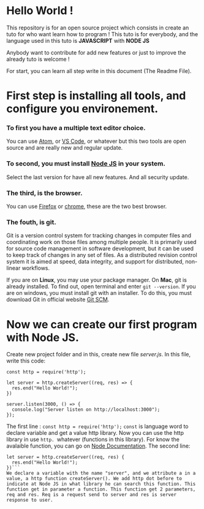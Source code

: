 # Hello World !

This repository is for an open source project which consists in create an tuto
for who want learn how to program ! This tuto is for everybody, and the language
used in this tuto is **JAVASCRIPT** with **NODE JS**

Anybody want to contribute for add new features or just to improve the already
tuto is welcome !

For start, you can learn all step write in this document (The Readme File).

# First step is installing all tools, and configure you environement.
 ### To first you have a multiple text editor choice.
 You can use [Atom](https://atom.io/), or [VS Code](https://code.visualstudio.com/), or whatever but this two tools are
 open source and are really new and regular update.

 ### To second, you must install **[Node JS](https://nodejs.org)** in your system.
 Select the last version for have all new features. And all security update.

 ### The third, is the browser.
 You can use [Firefox](https://www.mozilla.org/en-US/firefox/new/) or [chrome](https://www.google.com/chrome/browser/desktop/index.html), these are the two best browser.

 ### The fouth, is git.
 Git is a version control system for tracking changes in computer files and coordinating work on those files among multiple people. It is primarily used for source code management in software development, but it can be used to keep track of changes in any set of files. As a distributed revision control system it is aimed at speed, data integrity, and support for distributed, non-linear workflows.

 If you are on **Linux**, you may use your package manager. On **Mac**, git is already
 installed. To find out, open terminal and enter ``` git --version ```.
 If you are on windows, you must install git with an installer. To do this, you must
 download Git in official website [Git SCM](https://git-scm.com/downloads).

# Now we can create our first program with Node JS.
 Create new project folder and in this, create new file *server.js*. In this file, write this code:
 ```
 const http = require('http');

 let server = http.createServer((req, res) => {
   res.end("Hello World!");
 })

 server.listen(3000, () => {
   console.log("Server listen on http://localhost:3000");
 });
 ```
 The first line : ``` const http = require('http'); ```  ``` const ``` is language word to declare variable and get a value http library. Now you can use the http library in use ```http. ```whatever (functions in this library). For know the avalaible function, you can go on [Node Documentation](https://nodejs.org/dist/latest-v9.x/docs/api/http.html).
 The second line:
 ```
 let server = http.createServer((req, res) {
   res.end("Hello World!");
 })```
 We declare a variable with the name "server", and we attribute a in a value, a http function createServer(). We add http dot before to indicate at Node JS in what library he can search this function. This function get in parameter a function. This function get 2 parameters, req and res. Req is a request send to server and res is server response to user.   
